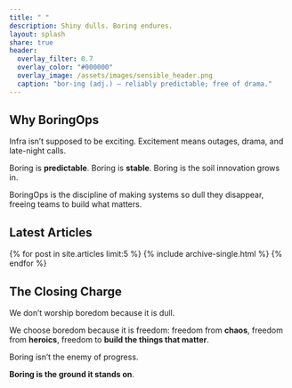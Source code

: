 ```yaml
---
title: " "
description: Shiny dulls. Boring endures.
layout: splash
share: true
header:
  overlay_filter: 0.7
  overlay_color: "#000000"
  overlay_image: /assets/images/sensible_header.png
  caption: "bor·ing (adj.) — reliably predictable; free of drama."
---
```


<!-- ## The embodiment of calm technology

Bringing order into a noisy world through:
- **Mindset**: Choose predictability, trust, and stability over hype. 
- **Discipline**: Enforce consistency, standards, and stewardship.  
- **Principle**: Recognize that innovation thrives when the foundation is solid.

This is the ground progress is built on.

We call it **BoringOps**.   -->

## Why BoringOps

Infra isn’t supposed to be exciting. Excitement means outages, drama, and late-night calls.

Boring is **predictable**. Boring is **stable**. 
Boring is the soil innovation grows in.

BoringOps is the discipline of making systems so dull they
disappear, freeing teams to build what matters.

## Latest Articles

{% for post in site.articles limit:5 %}
  {% include archive-single.html %}
{% endfor %}

## The Closing Charge
We don’t worship boredom because it is dull.  

We choose boredom because it is freedom: freedom from **chaos**, freedom from **heroics**, freedom to **build the things that matter**.  

Boring isn’t the enemy of progress.  

**Boring is the ground it stands on**.  
